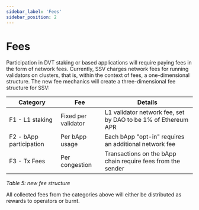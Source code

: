 ```yaml
---
sidebar_label: 'Fees'
sidebar_position: 2
---
```


# Fees

Participation in DVT staking or based applications will require paying fees in the form of network fees. Currently, SSV charges network fees for running validators on clusters, that is, within the context of fees, a one-dimensional structure. The new fee mechanics will create a three-dimensional fee structure for SSV:


| Category | Fee | Details |
|----------|-----|---------|
| F1 - L1 staking | Fixed per validator | L1 validator network fee, set by DAO to be 1% of Ethereum APR |
| F2 - bApp participation | Per bApp usage | Each bApp "opt-in" requires an additional network fee |
| F3 - Tx Fees | Per congestion | Transactions on the bApp chain require fees from the sender |

*Table 5: new fee structure*


All collected fees from the categories above will either be distributed as rewards to operators or burnt.
